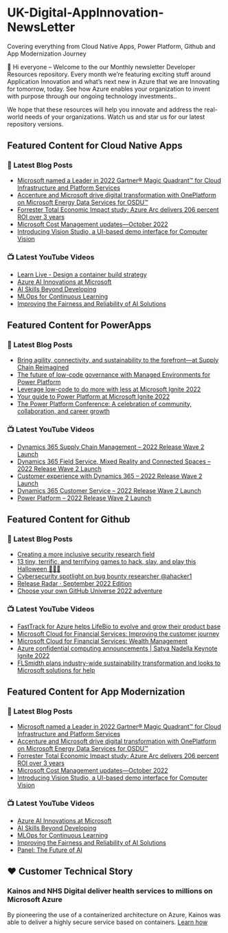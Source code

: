 # UK-Digital-AppInnovation-NewsLetter

Covering everything from Cloud Native Apps, Power Platform, Github and App Modernization Journey

👋 Hi everyone – Welcome to the our Monthly newsletter Developer Resources repository. Every month we’re featuring exciting stuff around Application Innovation and what’s next new in Azure that we are Innovating for tomorrow, today. See how Azure enables your organization to invent with purpose through our ongoing technology investments..


We hope that these resources will help you innovate and address the real-world needs of your organizations. Watch us and star us for our latest repository versions.

## Featured Content for Cloud Native Apps


### 📝 Latest Blog Posts

    
<!-- BLOGCNA:START -->
- [Microsoft named a Leader in 2022 Gartner® Magic Quadrant™ for Cloud Infrastructure and Platform Services](https://azure.microsoft.com/blog/microsoft-named-a-leader-in-2022-gartner-magic-quadrant-for-cloud-infrastructure-and-platform-services/)
- [Accenture and Microsoft drive digital transformation with OnePlatform on Microsoft Energy Data Services for OSDU™](https://azure.microsoft.com/blog/accenture-and-microsoft-drive-digital-transformation-with-oneplatform-on-microsoft-energy-data-services-for-osdu/)
- [Forrester Total Economic Impact study: Azure Arc delivers 206 percent ROI over 3 years](https://azure.microsoft.com/blog/forrester-total-economic-impact-study-azure-arc-delivers-206-percent-roi-over-3-years/)
- [Microsoft Cost Management updates—October 2022](https://azure.microsoft.com/blog/microsoft-cost-management-updates-october-2022/)
- [Introducing Vision Studio, a UI-based demo interface for Computer Vision](https://azure.microsoft.com/blog/introducing-vision-studio-a-uibased-demo-interface-for-computer-vision/)
<!-- BLOGCNA:END -->

### 📺 Latest YouTube Videos

 
<!-- YOUTUBECNA:START -->
- [Learn Live - Design a container build strategy](https://www.youtube.com/watch?v=tRvilI9AcG0)
- [Azure AI Innovations at Microsoft](https://www.youtube.com/watch?v=j1qpuyEEtLQ)
- [AI Skills Beyond Developing](https://www.youtube.com/watch?v=Y9_kVeGs1dU)
- [MLOps for Continuous Learning](https://www.youtube.com/watch?v=2toh9hhkeI0)
- [Improving the Fairness and Reliability of AI Solutions](https://www.youtube.com/watch?v=4ORX5p0pQDE)
<!-- YOUTUBECNA:END -->

##  Featured Content for PowerApps
### 📝 Latest Blog Posts
<!-- BLOGPOWER:START -->
- [Bring agility, connectivity, and sustainability to the forefront—at Supply Chain Reimagined](https://cloudblogs.microsoft.com/dynamics365/bdm/2022/10/27/bring-agility-connectivity-and-sustainability-to-the-forefront-at-supply-chain-reimagined/)
- [The future of low-code governance with Managed Environments for Power Platform](https://cloudblogs.microsoft.com/powerplatform/2022/10/12/the-future-of-low-code-governance-with-managed-environments-for-power-platform/)
- [Leverage low-code to do more with less at Microsoft Ignite 2022](https://cloudblogs.microsoft.com/powerplatform/2022/10/12/leverage-low-code-to-do-more-with-less-at-microsoft-ignite-2022-test/)
- [Your guide to Power Platform at Microsoft Ignite 2022](https://cloudblogs.microsoft.com/powerplatform/2022/10/05/your-guide-to-power-platform-at-microsoft-ignite-2022/)
- [The Power Platform Conference: A celebration of community, collaboration, and career growth](https://cloudblogs.microsoft.com/powerplatform/2022/09/20/the-power-platform-conference-a-celebration-of-community-collaboration-and-career-growth/)
<!-- BLOGPOWER:END -->
 ### 📺 Latest YouTube Videos
    
<!-- YOUTUBEPOWER:START -->
- [Dynamics 365 Supply Chain Management – 2022 Release Wave 2 Launch](https://www.youtube.com/watch?v=uLHTyCwu6z8)
- [Dynamics 365 Field Service, Mixed Reality and Connected Spaces – 2022 Release Wave 2 Launch](https://www.youtube.com/watch?v=sB_k0Tpok60)
- [Customer experience with Dynamics 365 – 2022 Release Wave 2 Launch](https://www.youtube.com/watch?v=Bt259-mywFU)
- [Dynamics 365 Customer Service – 2022 Release Wave 2 Launch](https://www.youtube.com/watch?v=LUMsRutA77c)
- [Power Platform – 2022 Release Wave 2 Launch](https://www.youtube.com/watch?v=BkatPW12Jf4)
<!-- YOUTUBEPOWER:END -->

##  Featured Content for Github
### 📝 Latest Blog Posts
<!-- BLOGGITHUB:START -->
- [Creating a more inclusive security research field](https://github.blog/2022-10-31-creating-a-more-inclusive-security-research-field/)
- [13 tiny, terrific, and terrifying games to hack, slay, and play this Halloween 🧛🏻‍♀️](https://github.blog/2022-10-29-thirteen-tiny-terrific-and-terrifying-games-to-hack-slay-and-play-this-halloween/)
- [Cybersecurity spotlight on bug bounty researcher @ahacker1](https://github.blog/2022-10-28-cybersecurity-spotlight-on-bug-bounty-researcher-ahacker1/)
- [Release Radar · September 2022 Edition](https://github.blog/2022-10-28-release-radar-sept-2022/)
- [Choose your own GitHub Universe 2022 adventure](https://github.blog/2022-10-27-choose-your-own-github-universe-2022-adventure/)
<!-- BLOGGITHUB:END -->
### 📺 Latest YouTube Videos
<!-- YOUTUBEGITHUB:START -->
- [FastTrack for Azure helps LifeBio to evolve and grow their product base](https://www.youtube.com/watch?v=2dmzv4R_Kls)
- [Microsoft Cloud for Financial Services: Improving the customer journey](https://www.youtube.com/watch?v=CjUbQe1ys0c)
- [Microsoft Cloud for Financial Services: Wealth Management](https://www.youtube.com/watch?v=5JW9F8g7_6s)
- [Azure confidential computing announcements | Satya Nadella Keynote Ignite 2022](https://www.youtube.com/watch?v=ulNtbG_EZUI)
- [FLSmidth plans industry-wide sustainability transformation and looks to Microsoft solutions for help](https://www.youtube.com/watch?v=V5Br8Xv4BNE)
<!-- YOUTUBEGITHUB:END -->
##  Featured Content for App Modernization
### 📝 Latest Blog Posts
<!-- BLOGAPPMOD:START -->
- [Microsoft named a Leader in 2022 Gartner® Magic Quadrant™ for Cloud Infrastructure and Platform Services](https://azure.microsoft.com/blog/microsoft-named-a-leader-in-2022-gartner-magic-quadrant-for-cloud-infrastructure-and-platform-services/)
- [Accenture and Microsoft drive digital transformation with OnePlatform on Microsoft Energy Data Services for OSDU™](https://azure.microsoft.com/blog/accenture-and-microsoft-drive-digital-transformation-with-oneplatform-on-microsoft-energy-data-services-for-osdu/)
- [Forrester Total Economic Impact study: Azure Arc delivers 206 percent ROI over 3 years](https://azure.microsoft.com/blog/forrester-total-economic-impact-study-azure-arc-delivers-206-percent-roi-over-3-years/)
- [Microsoft Cost Management updates—October 2022](https://azure.microsoft.com/blog/microsoft-cost-management-updates-october-2022/)
- [Introducing Vision Studio, a UI-based demo interface for Computer Vision](https://azure.microsoft.com/blog/introducing-vision-studio-a-uibased-demo-interface-for-computer-vision/)
<!-- BLOGAPPMOD:END -->
### 📺 Latest YouTube Videos
<!-- YOUTUBEAPPMOD:START -->
- [Azure AI Innovations at Microsoft](https://www.youtube.com/watch?v=j1qpuyEEtLQ)
- [AI Skills Beyond Developing](https://www.youtube.com/watch?v=Y9_kVeGs1dU)
- [MLOps for Continuous Learning](https://www.youtube.com/watch?v=2toh9hhkeI0)
- [Improving the Fairness and Reliability of AI Solutions](https://www.youtube.com/watch?v=4ORX5p0pQDE)
- [Panel: The Future of AI](https://www.youtube.com/watch?v=aSbgs5yyzJk)
<!-- YOUTUBEAPPMOD:END -->


## ♥️ Customer Technical Story 

### Kainos and NHS Digital deliver health services to millions on Microsoft Azure

By pioneering the use of a containerized architecture on Azure, Kainos was able to deliver a highly secure service based on containers. [Learn how](https://customers.microsoft.com/en-us/story/1368348549535774520-kainos-and-nhs-digital-deliver-health-services-to-millions-on-microsoft-azure)

